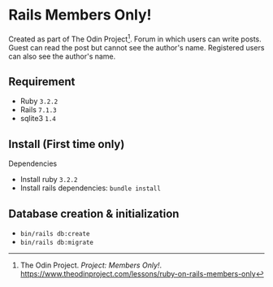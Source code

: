 # Rails Members Only!

Created as part of The Odin Project[^1]. Forum in which users can write posts. Guest can read the post but cannot see the author's name. Registered users can also see the author's name.

## Requirement

- Ruby `3.2.2`
- Rails `7.1.3`
- sqlite3 `1.4`

## Install (First time only)

Dependencies

- Install ruby `3.2.2`
- Install rails dependencies: `bundle install`

## Database creation & initialization

- `bin/rails db:create`
- `bin/rails db:migrate`

[^1]: The Odin Project. _Project: Members Only!_. https://www.theodinproject.com/lessons/ruby-on-rails-members-only
